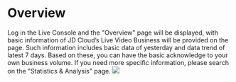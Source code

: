 # Overview  

Log in the Live Console and the "Overview" page will be displayed, with basic information of JD Cloud’s Live Video Business will be provided on the page. Such information includes basic data of yesterday and data trend of latest 7 days. Based on these, you can have the basic acknowledge to your own business volume. If you need more specific information, please search on the "Statistics & Analysis" page.
![](https://github.com/jdcloudcom/cn/blob/cn-Live-Video/image/live-video/41%E9%A2%84%E8%A7%88.png)
